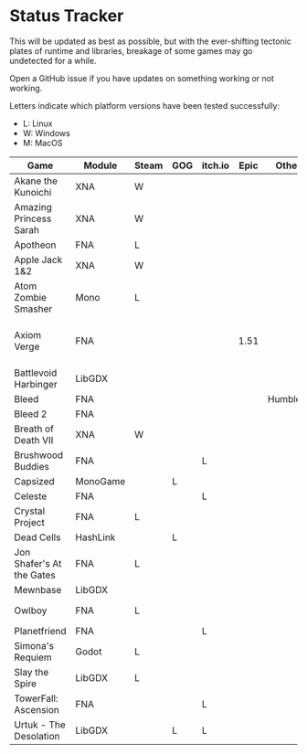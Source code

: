 # Status Tracker

This will be updated as best as possible, but with the ever-shifting tectonic plates of runtime and libraries, breakage of some games may go undetected for a while.

Open a GitHub issue if you have updates on something working or not working.

Letters indicate which platform versions have been tested successfully:

* L: Linux
* W: Windows
* M: MacOS

|Game			|Module	|Steam	|GOG	|itch.io|Epic	|Other	|Comments	|
|-----------------------|-------|-------|-------|-------|-------|-------|---------------|
|Akane the Kunoichi	|XNA	|W	|	|	|	|	|		|
|Amazing Princess Sarah	|XNA	|W	|	|	|	|	|		|
|Apotheon		|FNA	|L	|	|	|	|	|		|
|Apple Jack 1&2		|XNA	|W	|	|	|	|	|		|
|Atom Zombie Smasher	|Mono	|L
|Axiom Verge		|FNA	|	|	|	|1.51	|	|1.51 dies on exit; 1.54 on Steam works with fnaify, but not IndieRunner|
|Battlevoid Harbinger	|LibGDX	|	|	|	|	|	|no audio	|
|Bleed			|FNA	|	|	|	|	|Humble:L|		|
|Bleed 2		|FNA	|	|	|	|	|	|Error (Steam-related)	|
|Breath of Death VII	|XNA	|W	|	|	|	|	|		|
|Brushwood Buddies	|FNA	|	|	|L	|	|	|		|
|Capsized		|MonoGame|	|L	|	|	|	|		|
|Celeste		|FNA	|	|	|L	|	|	|no audio	|
|Crystal Project	|FNA	|L	|	|	|	|	|		|
|Dead Cells		|HashLink|	|L	|	|	|	|		|
|Jon Shafer's At the Gates|FNA	|L	|	|	|	|	|FNA 22.1	|
|Mewnbase		|LibGDX	|	|	|	|	|	|		|
|Owlboy			|FNA	|L	|	|	|	|	|GOG version 1.3 not working|
|Planetfriend		|FNA	|	|	|L	|	|	|SDL_PLATFORM=Linux|
|Simona's Requiem	|Godot	|L	|	|	|	|	|		|
|Slay the Spire		|LibGDX	|L	|	|	|	|	|steamworks4j	|
|TowerFall: Ascension	|FNA	|	|	|L	|	|	|SDL_PLATFORM=Linux|
|Urtuk - The Desolation	|LibGDX	|	|L	|L	|	|	|steamworks4j		|
